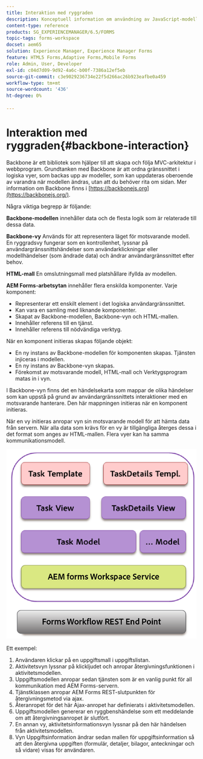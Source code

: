 ```yaml
---
title: Interaktion med ryggraden
description: Konceptuell information om användning av JavaScript-modeller med Backbone på arbetsytan i AEM Forms.
content-type: reference
products: SG_EXPERIENCEMANAGER/6.5/FORMS
topic-tags: forms-workspace
docset: aem65
solution: Experience Manager, Experience Manager Forms
feature: HTML5 Forms,Adaptive Forms,Mobile Forms
role: Admin, User, Developer
exl-id: c04d7d09-9d92-4a6c-b00f-7386a12ef5eb
source-git-commit: c3e9029236734e22f5d266ac26b923eafbe0a459
workflow-type: tm+mt
source-wordcount: '436'
ht-degree: 0%

---
```


# Interaktion med ryggraden{#backbone-interaction}

Backbone är ett bibliotek som hjälper till att skapa och följa MVC-arkitektur i webbprogram. Grundtanken med Backbone är att ordna gränssnittet i logiska vyer, som backas upp av modeller, som kan uppdateras oberoende av varandra när modellen ändras, utan att du behöver rita om sidan. Mer information om Backbone finns i [https://backbonejs.org](https://backbonejs.org/).

Några viktiga begrepp är följande:

**Backbone-modellen** innehåller data och de flesta logik som är relaterade till dessa data.

**Backbone-vy** Används för att representera läget för motsvarande modell. En ryggradsvy fungerar som en kontrollenhet, lyssnar på användargränssnittshändelser som användarklickningar eller modellhändelser (som ändrade data) och ändrar användargränssnittet efter behov.

**HTML-mall** En omslutningsmall med platshållare ifyllda av modellen.

**AEM Forms-arbetsytan** innehåller flera enskilda komponenter. Varje komponent:

* Representerar ett enskilt element i det logiska användargränssnittet.
* Kan vara en samling med liknande komponenter.
* Skapat av Backbone-modellen, Backbone-vyn och HTML-mallen.
* Innehåller referens till en tjänst.
* Innehåller referens till nödvändiga verktyg.

När en komponent initieras skapas följande objekt:

* En ny instans av Backbone-modellen för komponenten skapas. Tjänsten injiceras i modellen.
* En ny instans av Backbone-vyn skapas.
* Förekomst av motsvarande modell, HTML-mall och Verktygsprogram matas in i vyn.

I Backbone-vyn finns det en händelsekarta som mappar de olika händelser som kan uppstå på grund av användargränssnittets interaktioner med en motsvarande hanterare. Den här mappningen initieras när en komponent initieras.

När en vy initieras anropar vyn sin motsvarande modell för att hämta data från servern. När alla data som krävs för en vy är tillgängliga återges dessa i det format som anges av HTML-mallen. Flera vyer kan ha samma kommunikationsmodell.

![AEM-formulär, stamnätsvy](do-not-localize/aem_forms_workflow.png)

Ett exempel:

1. Användaren klickar på en uppgiftsmall i uppgiftslistan.
1. Aktivitetsvyn lyssnar på klickljudet och anropar återgivningsfunktionen i aktivitetsmodellen.
1. Uppgiftsmodellen anropar sedan tjänsten som är en vanlig punkt för all kommunikation med AEM Forms-servern.
1. Tjänstklassen anropar AEM Forms REST-slutpunkten för återgivningsmetod via ajax.
1. Återanropet för det här Ajax-anropet har definierats i aktivitetsmodellen.
1. Uppgiftsmodellen genererar en ryggbenshändelse som ett meddelande om att återgivningsanropet är slutfört.
1. En annan vy, aktivitetsinformationsvyn lyssnar på den här händelsen från aktivitetsmodellen.
1. Vyn Uppgiftsinformation ändrar sedan mallen för uppgiftsinformation så att den återgivna uppgiften (formulär, detaljer, bilagor, anteckningar och så vidare) visas för användaren.
